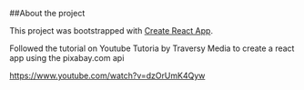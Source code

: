 ##About the project

This project was bootstrapped with [Create React App](https://github.com/facebookincubator/create-react-app).

Followed the tutorial on Youtube Tutoria by Traversy Media to create a react app using the pixabay.com api

https://www.youtube.com/watch?v=dzOrUmK4Qyw


